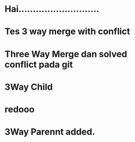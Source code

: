 # Hai............................

# Tes 3 way merge with conflict

# Three Way Merge dan solved conflict pada git

# 3Way Child
# redooo
# 3Way Parennt added.